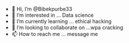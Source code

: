 - 👋 Hi, I’m @Bibekpurbe33
- 👀 I’m interested in ... Data science 
- 🌱 I’m currently learning ... ethical hacking 
- 💞️ I’m looking to collaborate on ...wpa cracking 
- 📫 How to reach me ... message me

<!---
Bibekpurbe33/Bibekpurbe33 is a ✨ special ✨ repository because its `README.md` (this file) appears on your GitHub profile.
You can click the Preview link to take a look at your changes.
--->
